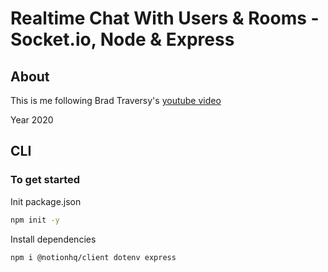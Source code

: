 # Realtime Chat With Users & Rooms - Socket.io, Node & Express

## About

This is me following Brad Traversy's [youtube video](https://youtu.be/jD7FnbI76Hg)

Year 2020

## CLI

### To get started

Init package.json

```zsh
npm init -y
```

Install dependencies

```zsh
npm i @notionhq/client dotenv express
```
